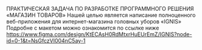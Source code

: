 ПРАКТИЧЕСКАЯ ЗАДАЧА ПО РАЗРАБОТКЕ ПРОГРАММНОГО РЕШЕНИЯ «МАГАЗИН ТОВАРОВ»
Нашей целью является написание полноценного веб-приложения для интернет-магазина головных уборов «IGNIS»
Подробне с макетом можно ознакомится по ссылке ниже
https://www.figma.com/design/KtECAsH0RdMtxrHuEUrEmZ/IGNIS?node-id=0-1&t=NsGfczVI004nC5ay-1
 
